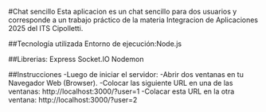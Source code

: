 #Chat sencillo
Esta aplicacion es un chat sencillo para dos usuarios y corresponde a un trabajo práctico de la materia Integracion de Aplicaciones 2025 del ITS Cipolletti.

##Tecnología utilizada
Entorno de ejecución:Node.js

##Librerias:
Express
Socket.IO
Nodemon

##Instrucciones
-Luego de iniciar el servidor:
-Abrir dos ventanas en tu Navegador Web (Browser).
-Colocar las siguiente URL en una de las ventanas: http://localhost:3000/?user=1
-Colacar esta URL en la otra ventana: http://localhost:3000/?user=2